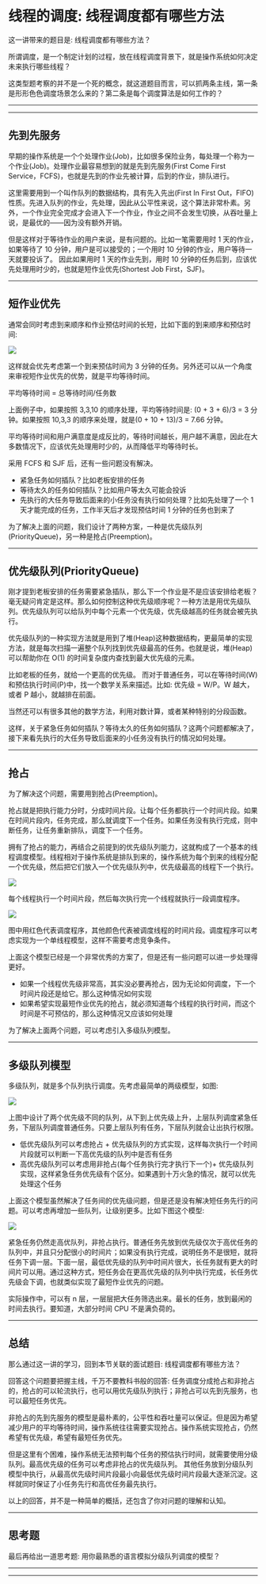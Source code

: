# 线程的调度: 线程调度都有哪些方法

这一讲带来的题目是: 线程调度都有哪些方法？

所谓调度，是一个制定计划的过程，放在线程调度背景下，就是操作系统如何决定未来执行哪些线程？

这类型题考察的并不是一个死的概念，就这道题目而言，可以抓两条主线，第一条是形形色色调度场景怎么来的？第二条是每个调度算法是如何工作的？

---
---

## 先到先服务

早期的操作系统是一个个处理作业(Job)，比如很多保险业务，每处理一个称为一个作业(Job)。处理作业最容易想到的就是先到先服务(First Come First Service，FCFS)，也就是先到的作业先被计算，后到的作业，排队进行。

这里需要用到一个叫作队列的数据结构，具有先入先出(First In First Out，FIFO)
性质。先进入队列的作业，先处理，因此从公平性来说，这个算法非常朴素。另外，一个作业完全完成才会进入下一个作业，作业之间不会发生切换，从吞吐量上说，是最优的——因为没有额外开销。

但是这样对于等待作业的用户来说，是有问题的。比如一笔需要用时 1 天的作业，如果等待了 10 分钟，用户是可以接受的；一个用时 10 分钟的作业，用户等待一天就要投诉了。 因此如果用时 1 天的作业先到，用时 10
分钟的任务后到，应该优先处理用时少的，也就是短作业优先(Shortest Job First，SJF)。

---

## 短作业优先

通常会同时考虑到来顺序和作业预估时间的长短，比如下面的到来顺序和预估时间:

![](../../images/module_4/20_1.png)

这样就会优先考虑第一个到来预估时间为 3 分钟的任务。另外还可以从一个角度来审视短作业优先的优势，就是平均等待时间。

平均等待时间 = 总等待时间/任务数

上面例子中，如果按照 3,3,10 的顺序处理，平均等待时间是: (0 + 3 + 6)/3 = 3 分钟。如果按照 10,3,3 的顺序来处理，就是(0 + 10 + 13)/3 = 7.66 分钟。

平均等待时间和用户满意度是成反比的，等待时间越长，用户越不满意，因此在大多数情况下，应该优先处理用时少的，从而降低平均等待时长。

采用 FCFS 和 SJF 后，还有一些问题没有解决。

* 紧急任务如何插队？比如老板安排的任务
* 等待太久的任务如何插队？比如用户等太久可能会投诉
* 先执行的大任务导致后面来的小任务没有执行如何处理？比如先处理了一个 1 天才能完成的任务，工作半天后才发现预估时间 1 分钟的任务也到来了

为了解决上面的问题，我们设计了两种方案，一种是优先级队列(PriorityQueue)，另一种是抢占(Preemption)。

---

## 优先级队列(PriorityQueue)

刚才提到老板安排的任务需要紧急插队，那么下一个作业是不是应该安排给老板？毫无疑问肯定是这样。那么如何控制这种优先级顺序呢？一种方法是用优先级队列。优先级队列可以给队列中每个元素一个优先级，优先级越高的任务就会被先执行。

优先级队列的一种实现方法就是用到了堆(Heap)这种数据结构，更最简单的实现方法，就是每次扫描一遍整个队列找到优先级最高的任务。也就是说，堆(Heap)可以帮助你在 O(1) 的时间复杂度内查找到最大优先级的元素。

比如老板的任务，就给一个更高的优先级。 而对于普通任务，可以在等待时间(W) 和预估执行时间(P)中，找一个数学关系来描述。比如: 优先级 = W/P。W 越大，或者 P 越小，就越排在前面。

当然还可以有很多其他的数学方法，利用对数计算，或者某种特别的分段函数。

这样，关于紧急任务如何插队？等待太久的任务如何插队？这两个问题都解决了，接下来看先执行的大任务导致后面来的小任务没有执行的情况如何处理。

---

## 抢占

为了解决这个问题，需要用到抢占(Preemption)。

抢占就是把执行能力分时，分成时间片段。让每个任务都执行一个时间片段。如果在时间片段内，任务完成，那么就调度下一个任务。如果任务没有执行完成，则中断任务，让任务重新排队，调度下一个任务。

拥有了抢占的能力，再结合之前提到的优先级队列能力，这就构成了一个基本的线程调度模型。线程相对于操作系统是排队到来的，操作系统为每个到来的线程分配一个优先级，然后把它们放入一个优先级队列中，优先级最高的线程下一个执行。

![](../../images/module_4/20_2.png)

每个线程执行一个时间片段，然后每次执行完一个线程就执行一段调度程序。

![](../../images/module_4/20_3.png)

图中用红色代表调度程序，其他颜色代表被调度线程的时间片段。调度程序可以考虑实现为一个单线程模型，这样不需要考虑竞争条件。

上面这个模型已经是一个非常优秀的方案了，但是还有一些问题可以进一步处理得更好。

* 如果一个线程优先级非常高，其实没必要再抢占，因为无论如何调度，下一个时间片段还是给它。那么这种情况如何实现
* 如果希望实现最短作业优先的抢占，就必须知道每个线程的执行时间，而这个时间是不可预估的，那么这种情况又应该如何处理

为了解决上面两个问题，可以考虑引入多级队列模型。

---

## 多级队列模型

多级队列，就是多个队列执行调度。先考虑最简单的两级模型，如图:

![](../../images/module_4/20_4.png)

上图中设计了两个优先级不同的队列，从下到上优先级上升，上层队列调度紧急任务，下层队列调度普通任务。只要上层队列有任务，下层队列就会让出执行权限。

* 低优先级队列可以考虑抢占 + 优先级队列的方式实现，这样每次执行一个时间片段就可以判断一下高优先级的队列中是否有任务
* 高优先级队列可以考虑用非抢占(每个任务执行完才执行下一个)+ 优先级队列实现，这样紧急任务优先级有个区分。如果遇到十万火急的情况，就可以优先处理这个任务

上面这个模型虽然解决了任务间的优先级问题，但是还是没有解决短任务先行的问题。可以考虑再增加一些队列，让级别更多。比如下图这个模型:

![](../../images/module_4/20_5.png)

紧急任务仍然走高优队列，非抢占执行。普通任务先放到优先级仅次于高优任务的队列中，并且只分配很小的时间片；如果没有执行完成，说明任务不是很短，就将任务下调一层。下面一层，最低优先级的队列中时间片很大，长任务就有更大的时间片可以用。通过这种方式，短任务会在更高优先级的队列中执行完成，长任务优先级会下调，也就类似实现了最短作业优先的问题。

实际操作中，可以有 n 层，一层层把大任务筛选出来。最长的任务，放到最闲的时间去执行。要知道，大部分时间 CPU 不是满负荷的。

---

## 总结

那么通过这一讲的学习，回到本节关联的面试题目: 线程调度都有哪些方法？

回答这个问题要把握主线，千万不要教科书般的回答: 任务调度分成抢占和非抢占的，抢占的可以轮流执行，也可以用优先级队列执行；非抢占可以先到先服务，也可以最短任务优先。

非抢占的先到先服务的模型是最朴素的，公平性和吞吐量可以保证。但是因为希望减少用户的平均等待时间，操作系统往往需要实现抢占。操作系统实现抢占，仍然希望有优先级，希望有最短任务优先。

但是这里有个困难，操作系统无法预判每个任务的预估执行时间，就需要使用分级队列。最高优先级的任务可以考虑非抢占的优先级队列。
其他任务放到分级队列模型中执行，从最高优先级时间片段最小向最低优先级时间片段最大逐渐沉淀。这样就同时保证了小任务先行和高优任务最先执行。

以上的回答，并不是一种简单的概括，还包含了你对问题的理解和认知。

---

## 思考题

最后再给出一道思考题: 用你最熟悉的语言模拟分级队列调度的模型？

---
---

